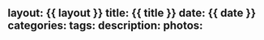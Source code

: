 layout: {{ layout }}
title: {{ title }}
date: {{ date }}
categories:
tags:
description:
photos:
---
